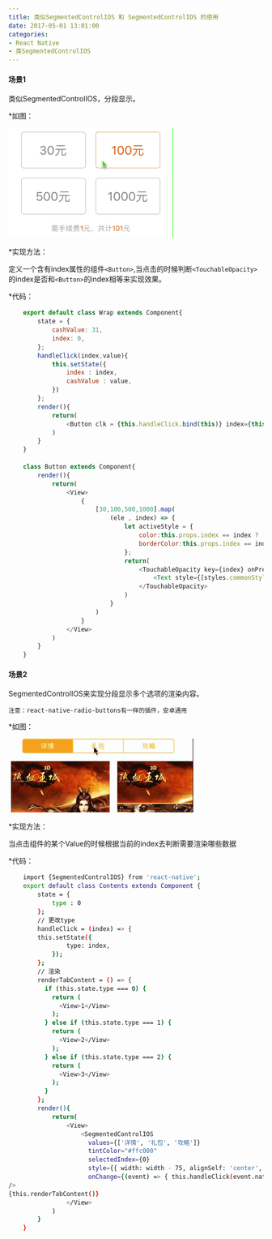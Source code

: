 ```yaml
---
title: 类似SegmentedControlIOS 和 SegmentedControlIOS 的使用
date: 2017-05-01 13:01:00
categories:
- React Native
- 类SegmentedControlIOS
---
```



#### 场景1

类似SegmentedControlIOS，分段显示。

<!--more-->

*如图：

![](/assets/rn/8.gif)

*实现方法：

定义一个含有index属性的组件`<Button>`,当点击的时候判断`<TouchableOpacity>`的index是否和`<Button>`的index相等来实现效果。

*代码：

```javascript
	export default class Wrap extends Component{
		state = {
  			cashValue: 31,
  			index: 0,
		};
		handleClick(index,value){
			this.setState({
				index : index,
				cashValue : value,
			})
		};
		render(){
			return(
				<Button clk = {this.handleClick.bind(this)} index={this.state.index} />
			)
		}
	}
	
	class Button extends Component{
		render(){
			return(
				<View>
					{
						[30,100,500,1000].map(
							(ele , index) => {
								let activeStyle = {
									color:this.props.index == index ? 'red' : 'black',
									borderColor:this.props.index == index ? 'red' : 'black',
								};
								return(
									<TouchableOpacity key={index} onPress={this.props.clk.bind( null, index , ele)} activeOpacity={1} >
										<Text style={[styles.commonStyle,activeStyle]} >{ele}元</Text>
									</TouchableOpacity>
								)
							}
						)
					}
				</View>
			)
		}
	}
```

#### 场景2

SegmentedControlIOS来实现分段显示多个选项的渲染内容。

`注意：react-native-radio-buttons有一样的插件，安卓通用`

*如图：

![](/assets/rn/9.gif)

*实现方法：

当点击组件的某个Value的时候根据当前的index去判断需要渲染哪些数据

*代码：

```bash
	import {SegmentedControlIOS} from 'react-native';
	export default class Contents extends Component {
		state = {
			type : 0
		};
		// 更改type
		handleClick = (index) => {
  		this.setState({
    			type: index,
  			});
		};
		// 渲染
		renderTabContent = () => {
		  if (this.state.type === 0) {
		    return (
		      <View>1</View>
		    );
		  } else if (this.state.type === 1) {
		    return (
		      <View>2</View>
		    );
		  } else if (this.state.type === 2) {
		    return (
		      <View>3</View>
		    );
		  }
		};
		render(){
			return(
				<View>
					<SegmentedControlIOS
					  values={['详情', '礼包', '攻略']}
					  tintColor="#ffc000"
					  selectedIndex={0}
					  style={{ width: width - 75, alignSelf: 'center', marginBottom: 8 }}
					  onChange={(event) => { this.handleClick(event.nativeEvent.selectedSegmentIndex); }}
/>
{this.renderTabContent()}
				</View>
			)
		}
	}

```


